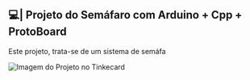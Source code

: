 ## 💻| Projeto do Semáfaro com Arduino + Cpp + ProtoBoard

  Este projeto, trata-se de um sistema de semáfa

![Imagem do Projeto no Tinkecard](https://github.com/user-attachments/assets/49206bc0-7cde-4ada-b7f5-ab6e50eed3be)
